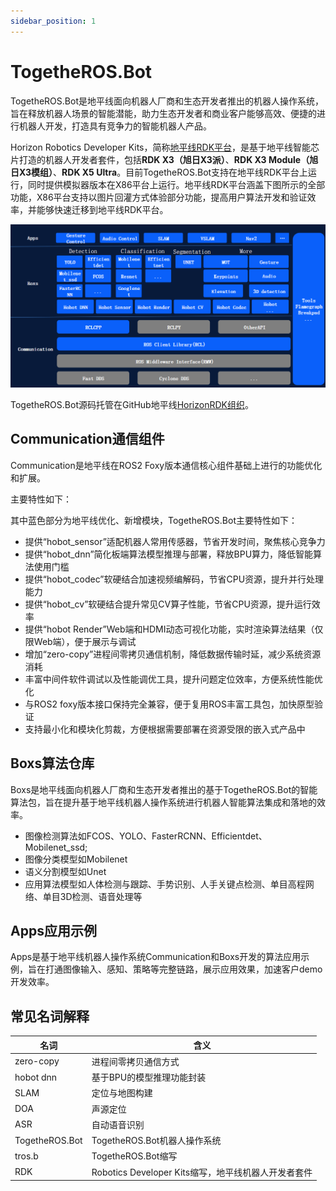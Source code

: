 ```yaml
---
sidebar_position: 1
---
```

# TogetheROS.Bot
TogetheROS.Bot是地平线面向机器人厂商和生态开发者推出的机器人操作系统，旨在释放机器人场景的智能潜能，助力生态开发者和商业客户能够高效、便捷的进行机器人开发，打造具有竞争力的智能机器人产品。

Horizon Robotics Developer Kits，简称[地平线RDK平台](https://developer.horizon.ai/api/v1/fileData/documents_rdk/index.html)，是基于地平线智能芯片打造的机器人开发者套件，包括**RDK X3（旭日X3派）**、**RDK X3 Module（旭日X3模组）**、**RDK X5 Ultra**。目前TogetheROS.Bot支持在地平线RDK平台上运行，同时提供模拟器版本在X86平台上运行。地平线RDK平台涵盖下图所示的全部功能，X86平台支持以图片回灌方式体验部分功能，提高用户算法开发和验证效率，并能够快速迁移到地平线RDK平台。

![TROS-Diagram](../static/img/TogetheROS.png)

TogetheROS.Bot源码托管在GitHub地平线[HorizonRDK组织](https://github.com/HorizonRDK)。

## Communication通信组件

Communication是地平线在ROS2 Foxy版本通信核心组件基础上进行的功能优化和扩展。

主要特性如下：

其中蓝色部分为地平线优化、新增模块，TogetheROS.Bot主要特性如下：

- 提供“hobot_sensor”适配机器人常用传感器，节省开发时间，聚焦核心竞争力
- 提供“hobot_dnn”简化板端算法模型推理与部署，释放BPU算力，降低智能算法使用门槛
- 提供“hobot_codec”软硬结合加速视频编解码，节省CPU资源，提升并行处理能力
- 提供“hobot_cv”软硬结合提升常见CV算子性能，节省CPU资源，提升运行效率
- 提供“hobot Render”Web端和HDMI动态可视化功能，实时渲染算法结果（仅限Web端），便于展示与调试
- 增加“zero-copy”进程间零拷贝通信机制，降低数据传输时延，减少系统资源消耗
- 丰富中间件软件调试以及性能调优工具，提升问题定位效率，方便系统性能优化
- 与ROS2 foxy版本接口保持完全兼容，便于复用ROS丰富工具包，加快原型验证
- 支持最小化和模块化剪裁，方便根据需要部署在资源受限的嵌入式产品中

## Boxs算法仓库

Boxs是地平线面向机器人厂商和生态开发者推出的基于TogetheROS.Bot的智能算法包，旨在提升基于地平线机器人操作系统进行机器人智能算法集成和落地的效率。

- 图像检测算法如FCOS、YOLO、FasterRCNN、Efficientdet、Mobilenet_ssd;
- 图像分类模型如Mobilenet
- 语义分割模型如Unet
- 应用算法模型如人体检测与跟踪、手势识别、人手关键点检测、单目高程网络、单目3D检测、语音处理等

## Apps应用示例

Apps是基于地平线机器人操作系统Communication和Boxs开发的算法应用示例，旨在打通图像输入、感知、策略等完整链路，展示应用效果，加速客户demo开发效率。

## 常见名词解释

| 名词                              | 含义                                                    |
| ----------------------------------| --------------------------------------------------------|
| zero-copy                         | 进程间零拷贝通信方式                                     |
| hobot dnn                         | 基于BPU的模型推理功能封装                                |
| SLAM                              | 定位与地图构建                                          |
| DOA                               | 声源定位                                                |
| ASR                               | 自动语音识别                                            |
| TogetheROS.Bot                    | TogetheROS.Bot机器人操作系统                            |
| tros.b                            | TogetheROS.Bot缩写                                      |
| RDK                               | Robotics Developer Kits缩写，地平线机器人开发者套件       |